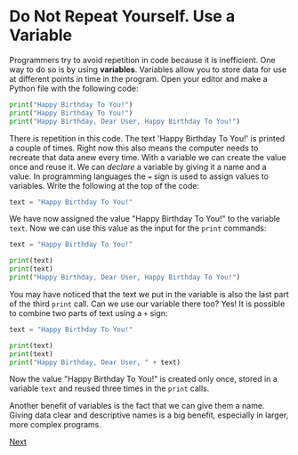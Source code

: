# Do Not Repeat Yourself. Use a Variable

Programmers try to avoid repetition in code because it is inefficient. One way to do so is by using **variables**. Variables allow you to store data for use at different points in time in the program. Open your editor and make a Python file with the following code:

```python
print("Happy Birthday To You!")
print("Happy Birthday To You!")
print("Happy Birthday, Dear User, Happy Birthday To You!")
```

There is repetition in this code. The text 'Happy Birthday To You!' is printed a couple of times. Right now this also means the computer needs to recreate that data anew every time. With a variable we can create the value once and reuse it. We can _declare_ a variable by giving it a name and a value. In programming languages the `=` sign is used to assign values to variables. Write the following at the top of the code:

```python
text = "Happy Birthday To You!"
```

We have now assigned the value "Happy Birthday To You!" to the variable `text`. Now we can use this value as the input for the `print` commands:

```python
text = "Happy Birthday To You!"

print(text)
print(text)
print("Happy Birthday, Dear User, Happy Birthday To You!")
```

You may have noticed that the text we put in the variable is also the last part of the third `print` call. Can we use our variable there too? Yes! It is possible to combine two parts of text using a `+` sign:

```python
text = "Happy Birthday To You!"

print(text)
print(text)
print("Happy Birthday, Dear User, " + text)
```

Now the value "Happy Birthday To You!" is created only once, stored in a variable `text` and reused three times in the `print` calls.

Another benefit of variables is the fact that we can give them a name. Giving data clear and descriptive names is a big benefit, especially in larger, more complex programs.

[Next](say-what-you-mean.md)